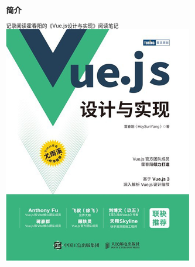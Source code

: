 ## 简介
记录阅读霍春阳的《Vue.js设计与实现》阅读笔记
![js设计与实现](https://raw.githubusercontent.com/Loveyless/img-clouding/main/img/vuejsbook.jpg)